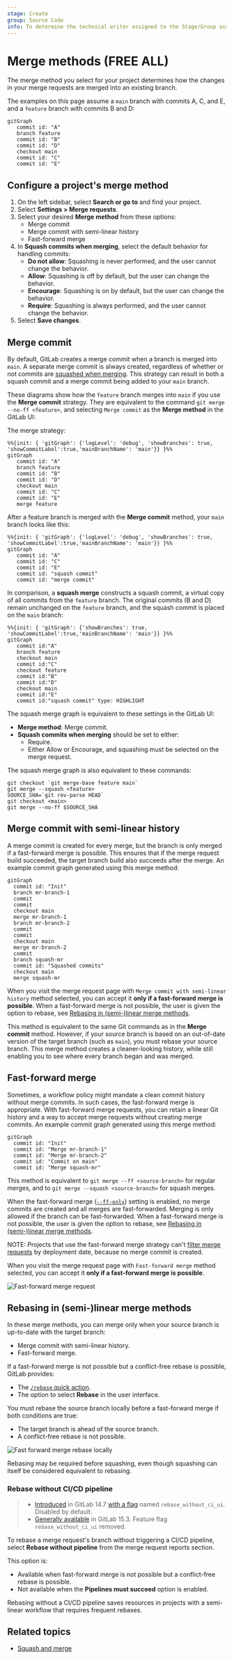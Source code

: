 ```yaml
---
stage: Create
group: Source Code
info: To determine the technical writer assigned to the Stage/Group associated with this page, see https://about.gitlab.com/handbook/product/ux/technical-writing/#assignments
---
```


# Merge methods **(FREE ALL)**

The merge method you select for your project determines how the changes in your
merge requests are merged into an existing branch.

The examples on this page assume a `main` branch with commits A, C, and E, and a
`feature` branch with commits B and D:

```mermaid
gitGraph
   commit id: "A"
   branch feature
   commit id: "B"
   commit id: "D"
   checkout main
   commit id: "C"
   commit id: "E"
```

## Configure a project's merge method

1. On the left sidebar, select **Search or go to** and find your project.
1. Select **Settings > Merge requests**.
1. Select your desired **Merge method** from these options:
   - Merge commit
   - Merge commit with semi-linear history
   - Fast-forward merge
1. In **Squash commits when merging**, select the default behavior for handling commits:
   - **Do not allow**: Squashing is never performed, and the user cannot change the behavior.
   - **Allow**: Squashing is off by default, but the user can change the behavior.
   - **Encourage**: Squashing is on by default, but the user can change the behavior.
   - **Require**: Squashing is always performed, and the user cannot change the behavior.
1. Select **Save changes**.

## Merge commit

By default, GitLab creates a merge commit when a branch is merged into `main`.
A separate merge commit is always created, regardless of whether or not commits
are [squashed when merging](../squash_and_merge.md). This strategy can result
in both a squash commit and a merge commit being added to your `main` branch.

These diagrams show how the `feature` branch merges into `main` if you use the
**Merge commit** strategy. They are equivalent to the command `git merge --no-ff <feature>`,
and selecting `Merge commit` as the **Merge method** in the GitLab UI:

The merge strategy:

```mermaid
%%{init: { 'gitGraph': {'logLevel': 'debug', 'showBranches': true, 'showCommitLabel':true,'mainBranchName': 'main'}} }%%
gitGraph
   commit id: "A"
   branch feature
   commit id: "B"
   commit id: "D"
   checkout main
   commit id: "C"
   commit id: "E"
   merge feature
```

After a feature branch is merged with the **Merge commit** method, your `main` branch
looks like this:

```mermaid
%%{init: { 'gitGraph': {'logLevel': 'debug', 'showBranches': true, 'showCommitLabel':true,'mainBranchName': 'main'}} }%%
gitGraph
   commit id: "A"
   commit id: "C"
   commit id: "E"
   commit id: "squash commit"
   commit id: "merge commit"
```

In comparison, a **squash merge** constructs a squash commit, a virtual copy of all commits
from the `feature` branch. The original commits (B and D) remain unchanged
on the `feature` branch, and the squash commit is placed on the `main` branch:

```mermaid
%%{init: { 'gitGraph': {'showBranches': true, 'showCommitLabel':true,'mainBranchName': 'main'}} }%%
gitGraph
   commit id:"A"
   branch feature
   checkout main
   commit id:"C"
   checkout feature
   commit id:"B"
   commit id:"D"
   checkout main
   commit id:"E"
   commit id:"squash commit" type: HIGHLIGHT
```

The squash merge graph is equivalent to these settings in the GitLab UI:

- **Merge method**: Merge commit.
- **Squash commits when merging** should be set to either:
  - Require.
  - Either Allow or Encourage, and squashing must be selected on the merge request.

The squash merge graph is also equivalent to these commands:

  ```shell
  git checkout `git merge-base feature main`
  git merge --squash <feature>
  SOURCE_SHA=`git rev-parse HEAD`
  git checkout <main>
  git merge --no-ff $SOURCE_SHA
  ```

## Merge commit with semi-linear history

A merge commit is created for every merge, but the branch is only merged if
a fast-forward merge is possible. This ensures that if the merge request build
succeeded, the target branch build also succeeds after the merge. An example
commit graph generated using this merge method:

```mermaid
gitGraph
  commit id: "Init"
  branch mr-branch-1
  commit
  commit
  checkout main
  merge mr-branch-1
  branch mr-branch-2
  commit
  commit
  checkout main
  merge mr-branch-2
  commit
  branch squash-mr
  commit id: "Squashed commits"
  checkout main
  merge squash-mr
```

When you visit the merge request page with `Merge commit with semi-linear history`
method selected, you can accept it **only if a fast-forward merge is possible**.
When a fast-forward merge is not possible, the user is given the option to rebase, see
[Rebasing in (semi-)linear merge methods](#rebasing-in-semi-linear-merge-methods).

This method is equivalent to the same Git commands as in the **Merge commit** method. However,
if your source branch is based on an out-of-date version of the target branch (such as `main`),
you must rebase your source branch.
This merge method creates a cleaner-looking history, while still enabling you to
see where every branch began and was merged.

## Fast-forward merge

Sometimes, a workflow policy might mandate a clean commit history without
merge commits. In such cases, the fast-forward merge is appropriate. With
fast-forward merge requests, you can retain a linear Git history and a way
to accept merge requests without creating merge commits. An example commit graph
generated using this merge method:

```mermaid
gitGraph
  commit id: "Init"
  commit id: "Merge mr-branch-1"
  commit id: "Merge mr-branch-2"
  commit id: "Commit on main"
  commit id: "Merge squash-mr"
```

This method is equivalent to `git merge --ff <source-branch>` for regular merges, and to
`git merge --squash <source-branch>` for squash merges.

When the fast-forward merge
([`--ff-only`](https://git-scm.com/docs/git-merge#git-merge---ff-only)) setting
is enabled, no merge commits are created and all merges are fast-forwarded.
Merging is only allowed if the branch can be fast-forwarded.
When a fast-forward merge is not possible, the user is given the option to rebase, see
[Rebasing in (semi-)linear merge methods](#rebasing-in-semi-linear-merge-methods).

NOTE:
Projects that use the fast-forward merge strategy can't
[filter merge requests](../index.md#filter-the-list-of-merge-requests)
by deployment date, because no merge commit is created.

When you visit the merge request page with `Fast-forward merge`
method selected, you can accept it **only if a fast-forward merge is possible**.

![Fast-forward merge request](../img/ff_merge_mr.png)

## Rebasing in (semi-)linear merge methods

In these merge methods, you can merge only when your source branch is up-to-date with the target branch:

- Merge commit with semi-linear history.
- Fast-forward merge.

If a fast-forward merge is not possible but a conflict-free rebase is possible,
GitLab provides:

- The [`/rebase` quick action](../../../../topics/git/git_rebase.md#rebase-from-the-ui).
- The option to select **Rebase** in the user interface.

You must rebase the source branch locally before a fast-forward merge if both
conditions are true:

- The target branch is ahead of the source branch.
- A conflict-free rebase is not possible.

![Fast forward merge rebase locally](../img/ff_merge_rebase_locally.png)

Rebasing may be required before squashing, even though squashing can itself be
considered equivalent to rebasing.

### Rebase without CI/CD pipeline

> - [Introduced](https://gitlab.com/gitlab-org/gitlab/-/issues/118825) in GitLab 14.7 [with a flag](../../../../administration/feature_flags.md) named `rebase_without_ci_ui`. Disabled by default.
> - [Generally available](https://gitlab.com/gitlab-org/gitlab/-/issues/350262) in GitLab 15.3. Feature flag `rebase_without_ci_ui` removed.

To rebase a merge request's branch without triggering a CI/CD pipeline, select
**Rebase without pipeline** from the merge request reports section.

This option is:

- Available when fast-forward merge is not possible but a conflict-free rebase is possible.
- Not available when the **Pipelines must succeed** option is enabled.

Rebasing without a CI/CD pipeline saves resources in projects with a semi-linear
workflow that requires frequent rebases.

## Related topics

- [Squash and merge](../squash_and_merge.md)
